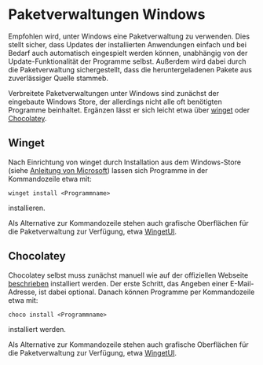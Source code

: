 # Paketverwaltungen Windows

Empfohlen wird, unter Windows eine Paketverwaltung zu verwenden. Dies stellt sicher, dass Updates der installierten Anwendungen einfach und bei Bedarf auch automatisch eingespielt werden können, unabhängig von der Update-Funktionalität der Programme selbst. Außerdem wird dabei durch die Paketverwaltung sichergestellt, dass die heruntergeladenen Pakete aus zuverlässiger Quelle stammeb. 

Verbreitete Paketverwaltungen unter Windows sind zunächst der eingebaute Windows Store, der allerdings nicht alle oft benötigten Programme beinhaltet. Ergänzen lässt er sich leicht etwa über [winget](https://learn.microsoft.com/de-de/windows/package-manager/winget/) oder [Chocolatey](https://chocolatey.org/). 

## Winget

Nach Einrichtung von winget durch Installation aus dem Windows-Store (siehe [Anleitung von Microsoft](https://learn.microsoft.com/de-de/windows/package-manager/winget/)) lassen sich Programme in der Kommandozeile etwa mit:
```shell
winget install <Programmname>
```
installieren. 

Als Alternative zur Kommandozeile stehen auch grafische Oberflächen für die Paketverwaltung zur Verfügung, etwa [WingetUI](https://www.marticliment.com/wingetui/).

## Chocolatey

Chocolatey selbst muss zunächst manuell wie auf der offiziellen Webseite [beschrieben](https://chocolatey.org/install#individual) installiert werden.
Der erste Schritt, das Angeben einer E-Mail-Adresse, ist dabei optional.
Danach können Programme per Kommandozeile etwa mit:
```shell
choco install <Programmname>
```
installiert werden.

Als Alternative zur Kommandozeile stehen auch grafische Oberflächen für die Paketverwaltung zur Verfügung, etwa [WingetUI](https://www.marticliment.com/wingetui/).
